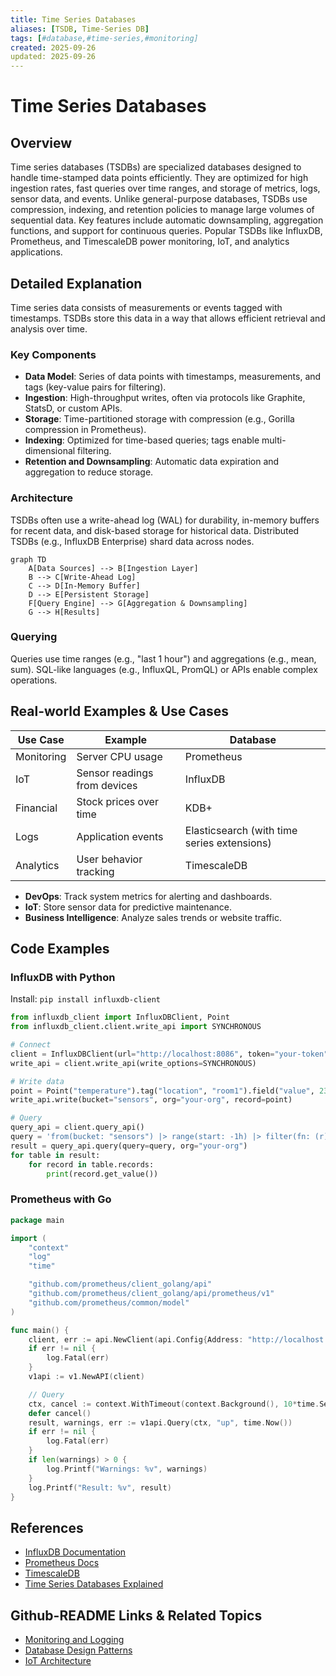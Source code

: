 ```yaml
---
title: Time Series Databases
aliases: [TSDB, Time-Series DB]
tags: [#database,#time-series,#monitoring]
created: 2025-09-26
updated: 2025-09-26
---
```


# Time Series Databases

## Overview

Time series databases (TSDBs) are specialized databases designed to handle time-stamped data points efficiently. They are optimized for high ingestion rates, fast queries over time ranges, and storage of metrics, logs, sensor data, and events. Unlike general-purpose databases, TSDBs use compression, indexing, and retention policies to manage large volumes of sequential data. Key features include automatic downsampling, aggregation functions, and support for continuous queries. Popular TSDBs like InfluxDB, Prometheus, and TimescaleDB power monitoring, IoT, and analytics applications.

## Detailed Explanation

Time series data consists of measurements or events tagged with timestamps. TSDBs store this data in a way that allows efficient retrieval and analysis over time.

### Key Components
- **Data Model**: Series of data points with timestamps, measurements, and tags (key-value pairs for filtering).
- **Ingestion**: High-throughput writes, often via protocols like Graphite, StatsD, or custom APIs.
- **Storage**: Time-partitioned storage with compression (e.g., Gorilla compression in Prometheus).
- **Indexing**: Optimized for time-based queries; tags enable multi-dimensional filtering.
- **Retention and Downsampling**: Automatic data expiration and aggregation to reduce storage.

### Architecture
TSDBs often use a write-ahead log (WAL) for durability, in-memory buffers for recent data, and disk-based storage for historical data. Distributed TSDBs (e.g., InfluxDB Enterprise) shard data across nodes.

```mermaid
graph TD
    A[Data Sources] --> B[Ingestion Layer]
    B --> C[Write-Ahead Log]
    C --> D[In-Memory Buffer]
    D --> E[Persistent Storage]
    F[Query Engine] --> G[Aggregation & Downsampling]
    G --> H[Results]
```

### Querying
Queries use time ranges (e.g., "last 1 hour") and aggregations (e.g., mean, sum). SQL-like languages (e.g., InfluxQL, PromQL) or APIs enable complex operations.

## Real-world Examples & Use Cases

| Use Case | Example | Database |
|----------|---------|----------|
| Monitoring | Server CPU usage | Prometheus |
| IoT | Sensor readings from devices | InfluxDB |
| Financial | Stock prices over time | KDB+ |
| Logs | Application events | Elasticsearch (with time series extensions) |
| Analytics | User behavior tracking | TimescaleDB |

- **DevOps**: Track system metrics for alerting and dashboards.
- **IoT**: Store sensor data for predictive maintenance.
- **Business Intelligence**: Analyze sales trends or website traffic.

## Code Examples

### InfluxDB with Python

Install: `pip install influxdb-client`

```python
from influxdb_client import InfluxDBClient, Point
from influxdb_client.client.write_api import SYNCHRONOUS

# Connect
client = InfluxDBClient(url="http://localhost:8086", token="your-token", org="your-org")
write_api = client.write_api(write_options=SYNCHRONOUS)

# Write data
point = Point("temperature").tag("location", "room1").field("value", 23.5)
write_api.write(bucket="sensors", org="your-org", record=point)

# Query
query_api = client.query_api()
query = 'from(bucket: "sensors") |> range(start: -1h) |> filter(fn: (r) => r._measurement == "temperature")'
result = query_api.query(query=query, org="your-org")
for table in result:
    for record in table.records:
        print(record.get_value())
```

### Prometheus with Go

```go
package main

import (
    "context"
    "log"
    "time"

    "github.com/prometheus/client_golang/api"
    "github.com/prometheus/client_golang/api/prometheus/v1"
    "github.com/prometheus/common/model"
)

func main() {
    client, err := api.NewClient(api.Config{Address: "http://localhost:9090"})
    if err != nil {
        log.Fatal(err)
    }
    v1api := v1.NewAPI(client)

    // Query
    ctx, cancel := context.WithTimeout(context.Background(), 10*time.Second)
    defer cancel()
    result, warnings, err := v1api.Query(ctx, "up", time.Now())
    if err != nil {
        log.Fatal(err)
    }
    if len(warnings) > 0 {
        log.Printf("Warnings: %v", warnings)
    }
    log.Printf("Result: %v", result)
}
```

## References

- [InfluxDB Documentation](https://docs.influxdata.com/influxdb/)
- [Prometheus Docs](https://prometheus.io/docs/)
- [TimescaleDB](https://docs.timescale.com/)
- [Time Series Databases Explained](https://www.influxdata.com/time-series-database/)

## Github-README Links & Related Topics

- [Monitoring and Logging](monitoring-and-logging/README.md)
- [Database Design Patterns](database-design-patterns/README.md)
- [IoT Architecture](iot-architecture/README.md)